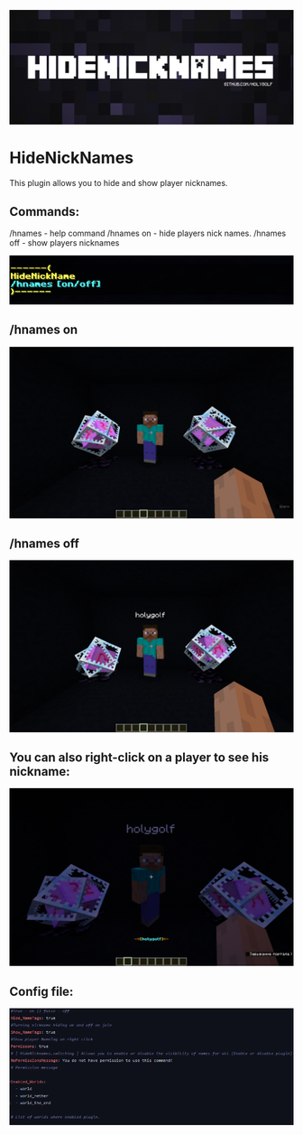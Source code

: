  ![logo](/imagies/6.png)

# HideNickNames
This plugin allows you to hide and show player nicknames.

 ## Commands:
  /hnames - help command
  /hnames on - hide players nick names.
  /hnames off - show players nicknames
  
 ![hnames command](/imagies/1.png)
 
 ## /hnames on
 
![hnames on](/imagies/4.png)

 ## /hnames off
 
 ![hnames off](/imagies/3.png)
 
 ## You can also right-click on a player to see his nickname:
 
 ![click](/imagies/2.png)
 
 ## Config file:
 
 ![config](/imagies/5.png)
